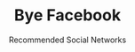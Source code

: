 ---
slug: facebook
title: Bye Facebook
subtitle: Recommended Social Networks
order: [friendica, mastodon]
---